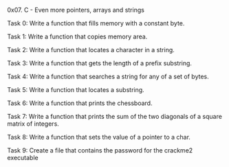 0x07. C - Even more pointers, arrays and strings

Task 0: Write a function that fills memory with a constant byte.

Task 1:  Write a function that copies memory area.

Task 2: Write a function that locates a character in a string.

Task 3: Write a function that gets the length of a prefix substring.

Task 4:  Write a function that searches a string for any of a set of bytes.

Task 5:  Write a function that locates a substring.

Task 6:  Write a function that prints the chessboard.

Task 7:  Write a function that prints the sum of the two diagonals of a square matrix of integers.

Task 8:  Write a function that sets the value of a pointer to a char.

Task 9: Create a file that contains the password for the crackme2 executable  